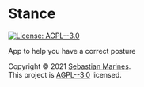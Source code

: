 # Stance

<p>
  <a href="https://github.com/sebastianmarines/stance/blob/master/LICENSE" target="_blank">
    <img alt="License: AGPL--3.0" src="https://img.shields.io/badge/License-AGPL--3.0-yellow.svg" />
  </a>
</p>

App to help you have a correct posture

Copyright © 2021 [Sebastian Marines](https://github.com/sebastianmarines).<br />
This project is [AGPL--3.0](https://github.com/sebastianmarines/stance/blob/master/LICENSE) licensed.

